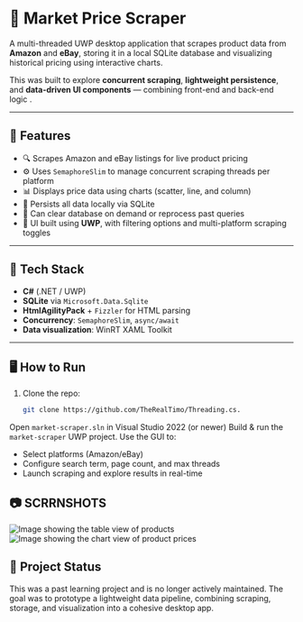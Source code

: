 

# 🧠 Market Price Scraper

A multi-threaded UWP desktop application that scrapes product data from **Amazon** and **eBay**, storing it in a local SQLite database and visualizing historical pricing using interactive charts.

This was built to explore **concurrent scraping**, **lightweight persistence**, and **data-driven UI components** — combining front-end and back-end logic
.

---

## 🚀 Features

- 🔍 Scrapes Amazon and eBay listings for live product pricing  
- ⚙️ Uses `SemaphoreSlim` to manage concurrent scraping threads per platform  
- 📊 Displays price data using charts (scatter, line, and column)  
- 💾 Persists all data locally via SQLite  
- 🧹 Can clear database on demand or reprocess past queries  
- 🧠 UI built using **UWP**, with filtering options and multi-platform scraping toggles

---

## 🧩 Tech Stack

- **C#** (.NET / UWP)
- **SQLite** via `Microsoft.Data.Sqlite`
- **HtmlAgilityPack** + `Fizzler` for HTML parsing
- **Concurrency**: `SemaphoreSlim`, `async/await`
- **Data visualization**: WinRT XAML Toolkit

---

## 🖥️ How to Run

1. Clone the repo:
   ```bash
   git clone https://github.com/TheRealTimo/Threading.cs.
Open `market-scraper.sln` in Visual Studio 2022 (or newer)
Build & run the `market-scraper` UWP project.
Use the GUI to:
* Select platforms (Amazon/eBay)
* Configure search term, page count, and max threads
* Launch scraping and explore results in real-time


## 📷 SCRRNSHOTS 
![Image showing the table view of products](images/Image1.PNG)
![Image showing the chart view of product prices](images/Image2.PNG)



## 📁 Project Status
This was a past learning project and is no longer actively maintained. The goal was to prototype a lightweight data pipeline, combining scraping, storage, and visualization into a cohesive desktop app.
